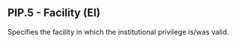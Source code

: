 ## PIP.5 - Facility (EI)

Specifies the facility in which the institutional privilege is/was valid.
